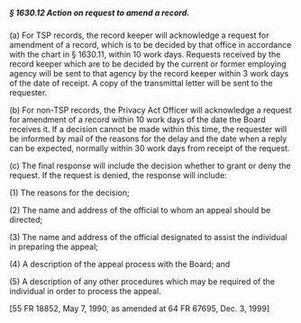 ##### § 1630.12 Action on request to amend a record. #####

(a) For TSP records, the record keeper will acknowledge a request for amendment of a record, which is to be decided by that office in accordance with the chart in § 1630.11, within 10 work days. Requests received by the record keeper which are to be decided by the current or former employing agency will be sent to that agency by the record keeper within 3 work days of the date of receipt. A copy of the transmittal letter will be sent to the requester.

(b) For non-TSP records, the Privacy Act Officer will acknowledge a request for amendment of a record within 10 work days of the date the Board receives it. If a decision cannot be made within this time, the requester will be informed by mail of the reasons for the delay and the date when a reply can be expected, normally within 30 work days from receipt of the request.

(c) The final response will include the decision whether to grant or deny the request. If the request is denied, the response will include:

(1) The reasons for the decision;

(2) The name and address of the official to whom an appeal should be directed;

(3) The name and address of the official designated to assist the individual in preparing the appeal;

(4) A description of the appeal process with the Board; and

(5) A description of any other procedures which may be required of the individual in order to process the appeal.

[55 FR 18852, May 7, 1990, as amended at 64 FR 67695, Dec. 3, 1999]